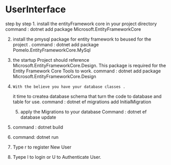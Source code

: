 # UserInterface

step by step
 	1. install the entityFramework core in your project directory
 	  command : dotnet add package Microsoft.EntityFrameworkCore
 	
  2. install the pmysql package for entity framework to beused for the project .
      	 command : dotnet add package Pomelo.EntityFrameworkCore.MySql
       
 3.   the startup Project should reference  Microsoft.EntityFrameworkCore.Design. This package is required for the Entity Framework Core Tools to work.
       		command : dotnet add package Microsoft.EntityFrameworkCore.Design
4.     With the believe you have your database classes .
 	  it time to createa database schema that turn the  code to database and table for use.
 	  command : dotnet ef migrations add InitialMigration
 	  
 	5.  apply the Migrations to your database 
 	  Command : dotnet ef database update

6.  command : dotnet build
7.  command: dotnet run
8.  Type r to register New User
9.  Tyepe l to login or U to Authenticate User. 

